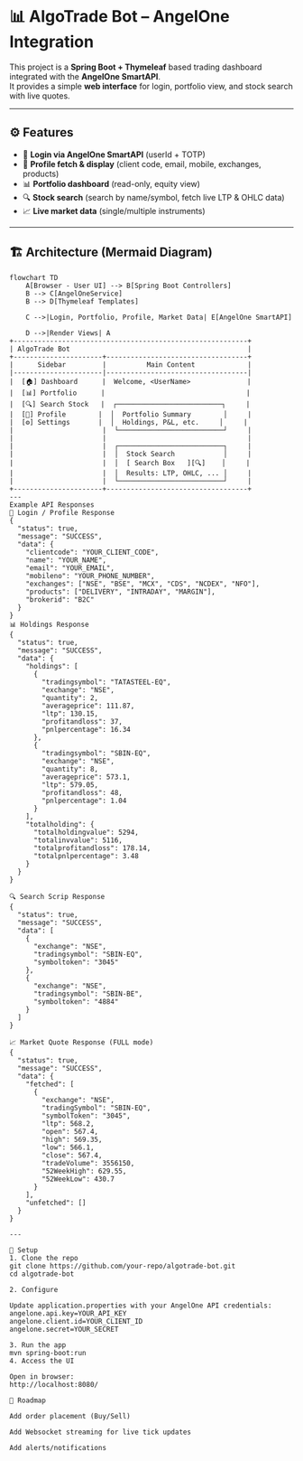 # 📊 AlgoTrade Bot – AngelOne Integration  

This project is a **Spring Boot + Thymeleaf** based trading dashboard integrated with the **AngelOne SmartAPI**.  
It provides a simple **web interface** for login, portfolio view, and stock search with live quotes.  

---

## ⚙️ Features  
- 🔑 **Login via AngelOne SmartAPI** (userId + TOTP)  
- 👤 **Profile fetch & display** (client code, email, mobile, exchanges, products)  
- 📊 **Portfolio dashboard** (read-only, equity view)  
- 🔍 **Stock search** (search by name/symbol, fetch live LTP & OHLC data)  
- 📈 **Live market data** (single/multiple instruments)  

---

## 🏗️ Architecture (Mermaid Diagram)

```mermaid
flowchart TD
    A[Browser - User UI] --> B[Spring Boot Controllers]
    B --> C[AngelOneService]
    B --> D[Thymeleaf Templates]

    C -->|Login, Portfolio, Profile, Market Data| E[AngelOne SmartAPI]

    D -->|Render Views| A
+----------------------------------------------------------+
| AlgoTrade Bot                                            |
+----------------------+-----------------------------------+
|      Sidebar         |          Main Content             |
|----------------------|-----------------------------------|
|  [🏠] Dashboard      |  Welcome, <UserName>              |
|  [📊] Portfolio      |                                   |
|  [🔍] Search Stock   |  ┌──────────────────────────┐     |
|  [👤] Profile        |  │  Portfolio Summary        │     |
|  [⚙️] Settings       |  │  Holdings, P&L, etc.     │     |
|                      |  └──────────────────────────┘     |
|                      |                                   |
|                      |  ┌──────────────────────────┐     |
|                      |  │  Stock Search            │     |
|                      |  │  [ Search Box   ][🔍]    │     |
|                      |  │  Results: LTP, OHLC, ... │     |
|                      |  └──────────────────────────┘     |
+----------------------+-----------------------------------+
---
Example API Responses
🔑 Login / Profile Response
{
  "status": true,
  "message": "SUCCESS",
  "data": {
    "clientcode": "YOUR_CLIENT_CODE",
    "name": "YOUR_NAME",
    "email": "YOUR_EMAIL",
    "mobileno": "YOUR_PHONE_NUMBER",
    "exchanges": ["NSE", "BSE", "MCX", "CDS", "NCDEX", "NFO"],
    "products": ["DELIVERY", "INTRADAY", "MARGIN"],
    "brokerid": "B2C"
  }
}
📊 Holdings Response
{
  "status": true,
  "message": "SUCCESS",
  "data": {
    "holdings": [
      {
        "tradingsymbol": "TATASTEEL-EQ",
        "exchange": "NSE",
        "quantity": 2,
        "averageprice": 111.87,
        "ltp": 130.15,
        "profitandloss": 37,
        "pnlpercentage": 16.34
      },
      {
        "tradingsymbol": "SBIN-EQ",
        "exchange": "NSE",
        "quantity": 8,
        "averageprice": 573.1,
        "ltp": 579.05,
        "profitandloss": 48,
        "pnlpercentage": 1.04
      }
    ],
    "totalholding": {
      "totalholdingvalue": 5294,
      "totalinvvalue": 5116,
      "totalprofitandloss": 178.14,
      "totalpnlpercentage": 3.48
    }
  }
}

🔍 Search Scrip Response
{
  "status": true,
  "message": "SUCCESS",
  "data": [
    {
      "exchange": "NSE",
      "tradingsymbol": "SBIN-EQ",
      "symboltoken": "3045"
    },
    {
      "exchange": "NSE",
      "tradingsymbol": "SBIN-BE",
      "symboltoken": "4884"
    }
  ]
}

📈 Market Quote Response (FULL mode)
{
  "status": true,
  "message": "SUCCESS",
  "data": {
    "fetched": [
      {
        "exchange": "NSE",
        "tradingSymbol": "SBIN-EQ",
        "symbolToken": "3045",
        "ltp": 568.2,
        "open": 567.4,
        "high": 569.35,
        "low": 566.1,
        "close": 567.4,
        "tradeVolume": 3556150,
        "52WeekHigh": 629.55,
        "52WeekLow": 430.7
      }
    ],
    "unfetched": []
  }
}

---

🚀 Setup
1. Clone the repo
git clone https://github.com/your-repo/algotrade-bot.git
cd algotrade-bot

2. Configure

Update application.properties with your AngelOne API credentials:
angelone.api.key=YOUR_API_KEY
angelone.client.id=YOUR_CLIENT_ID
angelone.secret=YOUR_SECRET

3. Run the app
mvn spring-boot:run
4. Access the UI

Open in browser:
http://localhost:8080/

🔮 Roadmap

Add order placement (Buy/Sell)

Add Websocket streaming for live tick updates

Add alerts/notifications
